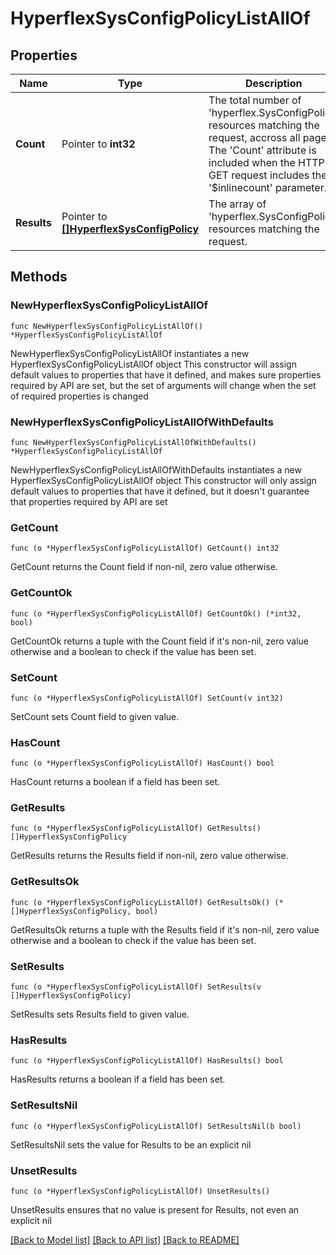 # HyperflexSysConfigPolicyListAllOf

## Properties

Name | Type | Description | Notes
------------ | ------------- | ------------- | -------------
**Count** | Pointer to **int32** | The total number of &#39;hyperflex.SysConfigPolicy&#39; resources matching the request, accross all pages. The &#39;Count&#39; attribute is included when the HTTP GET request includes the &#39;$inlinecount&#39; parameter. | [optional] 
**Results** | Pointer to [**[]HyperflexSysConfigPolicy**](hyperflex.SysConfigPolicy.md) | The array of &#39;hyperflex.SysConfigPolicy&#39; resources matching the request. | [optional] 

## Methods

### NewHyperflexSysConfigPolicyListAllOf

`func NewHyperflexSysConfigPolicyListAllOf() *HyperflexSysConfigPolicyListAllOf`

NewHyperflexSysConfigPolicyListAllOf instantiates a new HyperflexSysConfigPolicyListAllOf object
This constructor will assign default values to properties that have it defined,
and makes sure properties required by API are set, but the set of arguments
will change when the set of required properties is changed

### NewHyperflexSysConfigPolicyListAllOfWithDefaults

`func NewHyperflexSysConfigPolicyListAllOfWithDefaults() *HyperflexSysConfigPolicyListAllOf`

NewHyperflexSysConfigPolicyListAllOfWithDefaults instantiates a new HyperflexSysConfigPolicyListAllOf object
This constructor will only assign default values to properties that have it defined,
but it doesn't guarantee that properties required by API are set

### GetCount

`func (o *HyperflexSysConfigPolicyListAllOf) GetCount() int32`

GetCount returns the Count field if non-nil, zero value otherwise.

### GetCountOk

`func (o *HyperflexSysConfigPolicyListAllOf) GetCountOk() (*int32, bool)`

GetCountOk returns a tuple with the Count field if it's non-nil, zero value otherwise
and a boolean to check if the value has been set.

### SetCount

`func (o *HyperflexSysConfigPolicyListAllOf) SetCount(v int32)`

SetCount sets Count field to given value.

### HasCount

`func (o *HyperflexSysConfigPolicyListAllOf) HasCount() bool`

HasCount returns a boolean if a field has been set.

### GetResults

`func (o *HyperflexSysConfigPolicyListAllOf) GetResults() []HyperflexSysConfigPolicy`

GetResults returns the Results field if non-nil, zero value otherwise.

### GetResultsOk

`func (o *HyperflexSysConfigPolicyListAllOf) GetResultsOk() (*[]HyperflexSysConfigPolicy, bool)`

GetResultsOk returns a tuple with the Results field if it's non-nil, zero value otherwise
and a boolean to check if the value has been set.

### SetResults

`func (o *HyperflexSysConfigPolicyListAllOf) SetResults(v []HyperflexSysConfigPolicy)`

SetResults sets Results field to given value.

### HasResults

`func (o *HyperflexSysConfigPolicyListAllOf) HasResults() bool`

HasResults returns a boolean if a field has been set.

### SetResultsNil

`func (o *HyperflexSysConfigPolicyListAllOf) SetResultsNil(b bool)`

 SetResultsNil sets the value for Results to be an explicit nil

### UnsetResults
`func (o *HyperflexSysConfigPolicyListAllOf) UnsetResults()`

UnsetResults ensures that no value is present for Results, not even an explicit nil

[[Back to Model list]](../README.md#documentation-for-models) [[Back to API list]](../README.md#documentation-for-api-endpoints) [[Back to README]](../README.md)


